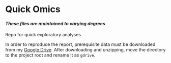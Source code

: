 <!---
Copyright 2020, 2022 Emir Turkes, UK DRI at UCL

Licensed under the Apache License, Version 2.0 (the "License");
you may not use this file except in compliance with the License.
You may obtain a copy of the License at

    http://www.apache.org/licenses/LICENSE-2.0

Unless required by applicable law or agreed to in writing, software
distributed under the License is distributed on an "AS IS" BASIS,
WITHOUT WARRANTIES OR CONDITIONS OF ANY KIND, either express or implied.
See the License for the specific language governing permissions and
limitations under the License.
-->

# Quick Omics
#### *These files are maintained to varying degrees*

Repo for quick exploratory analyses

In order to reproduce the report, prerequisite data must be downloaded from my [Google Drive](https://drive.google.com/drive/folders/1aTXAW5h82eDq4ajO1RzA4cU25L9Pq_Az?usp=sharing).
After downloading and unzipping, move the directory to the project root and rename it as `gdrive`.
